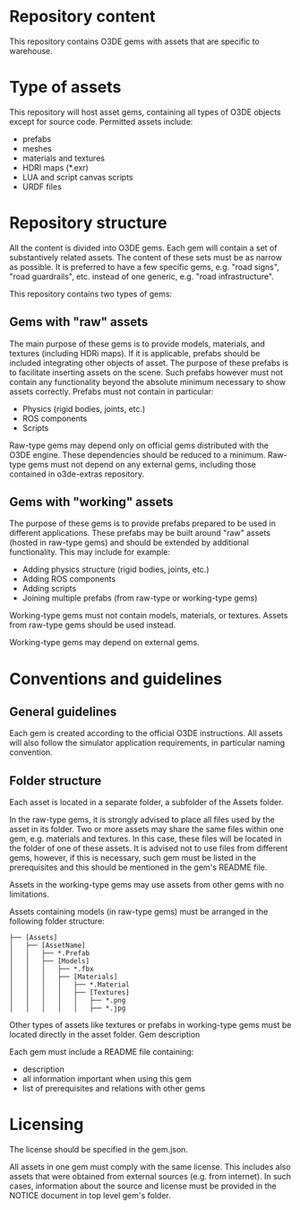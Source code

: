 # Repository content

This repository contains O3DE gems with assets that are specific to warehouse.

# Type of assets

This repository will host asset gems, containing all types of O3DE objects except for source code. Permitted assets include:
- prefabs
- meshes
- materials and textures
- HDRI maps (*.exr)
- LUA and script canvas scripts
- URDF files

# Repository structure

All the content is divided into O3DE gems. Each gem will contain a set of substantively related assets. The content of these sets must be as narrow as possible. It is preferred to have a few specific gems, e.g. "road signs", "road guardrails", etc. instead of one generic, e.g. "road infrastructure".

This repository contains two types of gems:

## Gems with "raw" assets

The main purpose of these gems is to provide models, materials, and textures (including HDRi maps). If it is applicable, prefabs should be included integrating other objects of asset. The purpose of these prefabs is to facilitate inserting assets on the scene. Such prefabs however must not contain any functionality beyond the absolute minimum necessary to show assets correctly. Prefabs must not contain in particular:
- Physics (rigid bodies, joints, etc.)
- ROS components
- Scripts

Raw-type gems may depend only on official gems distributed with the O3DE engine. These dependencies should be reduced to a minimum. Raw-type gems must not depend on any external gems, including those contained in o3de-extras repository.

## Gems with "working" assets

The purpose of these gems is to provide prefabs prepared to be used in different applications. These prefabs may be built around "raw" assets (hosted in raw-type gems) and should be extended by additional functionality. This may include for example:
- Adding physics structure (rigid bodies, joints, etc.)
- Adding ROS components
- Adding scripts
- Joining multiple prefabs (from raw-type or working-type gems)

Working-type gems must not contain models, materials, or textures. Assets from raw-type gems should be used instead.

Working-type gems may depend on external gems.

# Conventions and guidelines

## General guidelines

Each gem is created according to the official O3DE instructions. All assets will also follow the simulator application requirements, in particular naming convention.

## Folder structure

Each asset is located in a separate folder, a subfolder of the Assets folder.

In the raw-type gems, it is strongly advised to place all files used by the asset in its folder. Two or more assets may share the same files within one gem, e.g. materials and textures. In this case, these files will be located in the folder of one of these assets. It is advised not to use files from different gems, however, if this is necessary, such gem must be listed in the prerequisites and this should be mentioned in the gem's README file.

Assets in the working-type gems may use assets from other gems with no limitations.

Assets containing models (in raw-type gems) must be arranged in the following folder structure:

```
├── [Assets]
│   ├── [AssetName] 
│   │   ├── *.Prefab
│   │   ├── [Models]
│   │   │   ├── *.fbx
│   │   │   ├── [Materials]
│   │   │   │   ├── *.Material
│   │   │   │   ├── [Textures]
│   │   │   │   │   ├── *.png
│   │   │   │   │   ├── *.jpg
```

Other types of assets like textures or prefabs in working-type gems must be located directly in the asset folder.
Gem description

Each gem must include a README file containing:
- description
- all information important when using this gem
- list of prerequisites and relations with other gems

# Licensing

The license should be specified in the gem.json.

All assets in one gem must comply with the same license. This includes also assets that were obtained from external sources (e.g. from internet). In such cases, information about the source and license must be provided in the NOTICE document in top level gem's folder.
